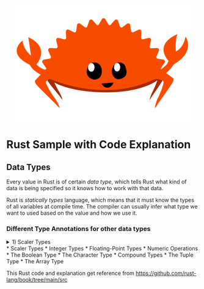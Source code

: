 <div align="center">
  <img src="./img/rustacean-flat-happy.png" alt="Rust Logo" >
</div>

# Rust Sample with Code Explanation
## Data Types
Every value in Rust is of certain *data type*, which tells Rust what kind of data is being specified so it knows how to work with that data.

Rust is *statically types* language, which means that it must know the types of all variables at compile time. The compiler can usually infer what type we want to used based on the value and how we use it.

### Different Type Annotations for other data types
<details>
  <summary>1) Scaler Types </summary>
  <br>
  test
</details>
* Scaler Types
  * Integer Types
  * Floating-Point Types
  * Numeric Operations
  * The Boolean Type
  * The Character Type
* Compound Types
  * The Tuple Type
  * The Array Type
     

This Rust code and explanation get reference from https://github.com/rust-lang/book/tree/main/src
